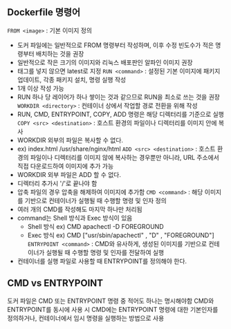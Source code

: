 ## Dockerfile 명령어
`FROM <image>` : 기본 이미지 정의
- 도커 파일에는 일반적으로 FROM 명령부터 작성하며, 이후 수정 빈도수가 적은 명령부터 배치하는 것을 권장
- 일반적으로 작은 크기의 이미지와 리눅스 배포판인 알파인 이미지 권장
- 태그를 넣지 않으면 latest로 지정
`RUN <command>` : 설정된 기본 이미지에 패키지 업데이트, 각종 패키지 설치, 명령 실행 작성
- 1개 이상 작성 가능
- RUN 하나 당 레이어가 하나 쌓이는 것과 같으므로 RUN을 최소로 쓰는 것을 권장
`WORKDIR <directory>` : 컨테이너 상에서 작업할 경로 전환을 위해 작성
- RUN, CMD, ENTRYPOINT, COPY, ADD 명령은 해당 디렉터리를 기준으로 실행
`COPY <src> <destination>` : 호스트 환경의 파일이나 디렉터리를 이미지 안에 복사
- WORKDIR 외부의 파일은 복사할 수 없다.
- ex) index.html /usr/share/nginx/html
`ADD <src> <destination>` : 호스트 환경의 파일이나 디렉터리를 이미지 않에 복사하는 경우뿐만 아니라, URL 주소에서 직접 다운로드하여 이미지에 추가 가능
- WORKDIR 외부 파일은 ADD 할 수 없다.
- 디렉터리 추가시 '/'로 끝나야 함
- 압축 파일의 경우 압축을 해제하여 이미지에 추가함
`CMD <command>` : 해당 이미지를 기반으로 컨테이너가 실행될 때 수행할 명령 및 인자 정의
- 여러 개의 CMD를 작성해도 마지막 하나만 처리됨
- command는 Shell 방식과 Exec 방식이 있음
	- Shell 방식 ex) CMD apachectl -D FOREGROUND
	- Exec 방식 ex) CMD \["usr/sbin/apachectl" , "D" , "FOREGROUND"]
`ENTRYPOINT <command>` : CMD와 유사하게, 생성된 이미지를 기반으로 컨테이너가 실행될 때 수행할 명령 및 인자를 전달하여 실행
- 컨테이너를 실행 파일로 사용할 때 ENTRYPOINT를 정의해야 한다.

## CMD vs ENTRYPOINT
도커 파일은 CMD 또는 ENTRYPOINT 명령 중 적어도 하나는 명시해야함
CMD와 ENTRYPOINT를 동시에 사용 시 CMD에는 ENTRYPOINT 명령에 대한 기본인자를 정의하거나, 컨테이너에서 임시 명령을 실행하는 방법으로 사용

